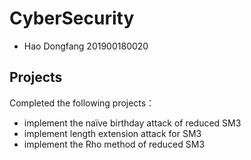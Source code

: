 # CyberSecurity
- Hao Dongfang 201900180020


## Projects
Completed the following projects：
- implement the naïve birthday attack of reduced SM3
- implement length extension attack for SM3
- implement the Rho method of reduced SM3
